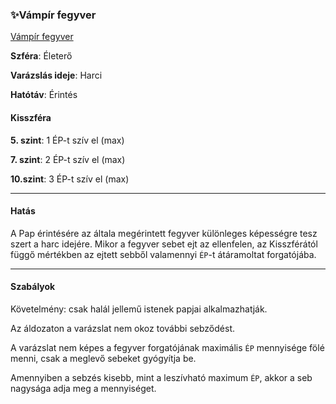 ### ✨Vámpír fegyver

[Vámpír fegyver](https://github.com/kaktusztea/szilankrpg/wiki/STUDY.pap.varazslatok#vámpír-fegyver)

**Szféra**: Életerő

**Varázslás ideje**: Harci

**Hatótáv**: Érintés

#### Kisszféra

**5. szint**: 1 ÉP-t szív el (max)

**7. szint**: 2 ÉP-t szív el (max)

**10.szint**: 3 ÉP-t szív el (max)

---
#### Hatás

A Pap érintésére az általa megérintett fegyver különleges képességre tesz szert a harc idejére. Mikor a fegyver sebet ejt az ellenfelen, az Kisszférától függő mértékben az ejtett sebből valamennyi `ÉP`-t átáramoltat forgatójába. 

---
#### Szabályok

Követelmény: csak halál jellemű istenek papjai alkalmazhatják.

Az áldozaton a varázslat nem okoz további sebződést.

A varázslat nem képes a fegyver forgatójának maximális `ÉP` mennyisége fölé menni, csak a meglevő sebeket gyógyítja be.

Amennyiben a sebzés kisebb, mint a leszívható maximum `ÉP`, akkor a seb nagysága adja meg a mennyiséget.
